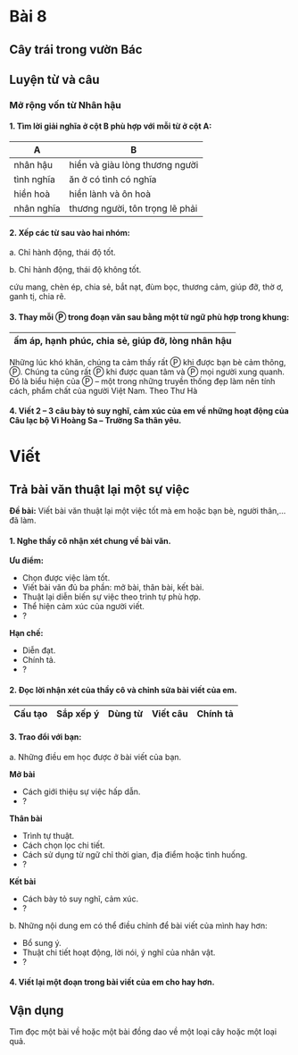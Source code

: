 # Bài 8
## Cây trái trong vườn Bác

## Luyện từ và câu

### Mở rộng vốn từ Nhân hậu
#### 1. Tìm lời giải nghĩa ở cột B phù hợp với mỗi từ ở cột A:

| A | B |
|---|---|
| nhân hậu | hiền và giàu lòng thương người |
| tình nghĩa | ăn ở có tình có nghĩa |
| hiền hoà | hiền lành và ôn hoà |
| nhân nghĩa | thương người, tôn trọng lẽ phải |

#### 2. Xếp các từ sau vào hai nhóm:

a. Chỉ hành động, thái độ tốt.

b. Chỉ hành động, thái độ không tốt.

cứu mang, chèn ép, chia sẻ, bắt nạt, đùm bọc, thương cảm, giúp đỡ, thờ ơ, ganh tị, chia rẽ.

#### 3. Thay mỗi Ⓟ trong đoạn văn sau bằng một từ ngữ phù hợp trong khung:

| ấm áp, hạnh phúc, chia sẻ, giúp đỡ, lòng nhân hậu |
|---|

Những lúc khó khăn, chúng ta cảm thấy rất Ⓟ khi được bạn bè cảm thông, Ⓟ. Chúng ta cũng rất Ⓟ khi được quan tâm và Ⓟ mọi người xung quanh. Đó là biểu hiện của Ⓟ – một trong những truyền thống đẹp làm nên tính cách, phẩm chất của người Việt Nam.
Theo Thư Hà

#### 4. Viết 2 – 3 câu bày tỏ suy nghĩ, cảm xúc của em về những hoạt động của Câu lạc bộ Vì Hoàng Sa – Trường Sa thân yêu.

# Viết

## Trả bài văn thuật lại một sự việc

**Đề bài:** Viết bài văn thuật lại một việc tốt mà em hoặc bạn bè, người thân,... đã làm.

#### 1. Nghe thầy cô nhận xét chung về bài văn.

**Ưu điểm:**
*   Chọn được việc làm tốt.
*   Viết bài văn đủ ba phần: mở bài, thân bài, kết bài.
*   Thuật lại diễn biến sự việc theo trình tự phù hợp.
*   Thể hiện cảm xúc của người viết.
*   ?

**Hạn chế:**
*   Diễn đạt.
*   Chính tả.
*   ?

#### 2. Đọc lời nhận xét của thầy cô và chỉnh sửa bài viết của em.

Cấu tạo | Sắp xếp ý | Dùng từ | Viết câu | Chính tả
---|---|---|---|---

#### 3. Trao đổi với bạn:
a. Những điều em học được ở bài viết của bạn.

**Mở bài**
*   Cách giới thiệu sự việc hấp dẫn.
*   ?

**Thân bài**
*   Trình tự thuật.
*   Cách chọn lọc chi tiết.
*   Cách sử dụng từ ngữ chỉ thời gian, địa điểm hoặc tình huống.
*   ?

**Kết bài**
*   Cách bày tỏ suy nghĩ, cảm xúc.
*   ?

b. Những nội dung em có thể điều chỉnh để bài viết của mình hay hơn:
*   Bổ sung ý.
*   Thuật chi tiết hoạt động, lời nói, ý nghĩ của nhân vật.
*   ?

#### 4. Viết lại một đoạn trong bài viết của em cho hay hơn.

## Vận dụng

Tìm đọc một bài về hoặc một bài đồng dao về một loại cây hoặc một loại quả.
